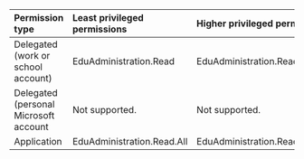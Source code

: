 |Permission type|Least privileged permissions|Higher privileged permissions|
|:---|:---|:---|
|Delegated (work or school account)|EduAdministration.Read|EduAdministration.ReadWrite|
|Delegated (personal Microsoft account|Not supported.|Not supported.|
|Application|EduAdministration.Read.All|EduAdministration.ReadWrite.All|